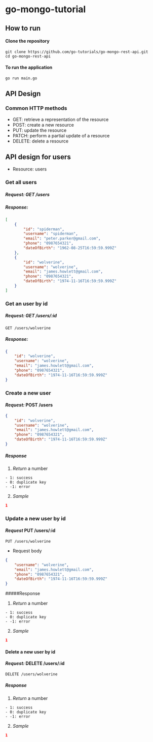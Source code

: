 # go-mongo-tutorial

## How to run
#### Clone the repository
```shell
git clone https://github.com/go-tutorials/go-mongo-rest-api.git
cd go-mongo-rest-api
```
#### To run the application
```shell
go run main.go
```
## API Design
### Common HTTP methods
- GET: retrieve a representation of the resource
- POST: create a new resource
- PUT: update the resource
- PATCH: perform a partial update of a resource
- DELETE: delete a resource
## API design for users
- Resource: users
### Get all users
##### *Request:* GET /users
##### *Response:*
```json
[
    {
        "id": "spiderman",
        "username": "spiderman",
        "email": "peter.parker@gmail.com",
        "phone": "0987654321",
        "dateOfBirth": "1962-08-25T16:59:59.999Z"
    },
    {
        "id": "wolverine",
        "username": "wolverine",
        "email": "james.howlett@gmail.com",
        "phone": "0987654321",
        "dateOfBirth": "1974-11-16T16:59:59.999Z"
    }
]
```
### Get an user by id
##### *Request:* GET /users/:id
```url
GET /users/wolverine
```
##### *Response:*
```json
{
    "id": "wolverine",
    "username": "wolverine",
    "email": "james.howlett@gmail.com",
    "phone": "0987654321",
    "dateOfBirth": "1974-11-16T16:59:59.999Z"
}
```
### Create a new user
#### *Request:* POST /users 
```json
{
    "id": "wolverine",
    "username": "wolverine",
    "email": "james.howlett@gmail.com",
    "phone": "0987654321",
    "dateOfBirth": "1974-11-16T16:59:59.999Z"
}
```
##### Response
1. *Return* a number
```
- 1: success
- 0: duplicate key
- -1: error
```
2. *Sample*
```json
1
```
### Update a new user by id
#### *Request* PUT /users/:id
```url
PUT /users/wolverine
```
- Request body
```json
{
    "username": "wolverine",
    "email": "james.howlett@gmail.com",
    "phone": "0987654321",
    "dateOfBirth": "1974-11-16T16:59:59.999Z"
}
```
#####Response
1. *Return* a number
```
- 1: success
- 0: duplicate key
- -1: error
```
2. *Sample*
```json
1
```
#### Delete a new user by id
#### *Request:* DELETE /users/:id
```url
DELETE /users/wolverine
```
##### Response
1. *Return* a number
```
- 1: success
- 0: duplicate key
- -1: error
```
2. *Sample*
```json
1
```
